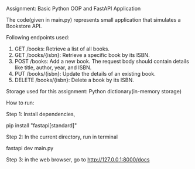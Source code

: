 Assignment: Basic Python OOP and FastAPI Application

The code(given in main.py) represents small application that simulates a Bookstore API.

Following endpoints used:

1. GET /books: Retrieve a list of all books.
2. GET /books/{isbn}: Retrieve a specific book by its ISBN.
3. POST /books: Add a new book. The request body should contain details like title, author, year, and ISBN.
4. PUT /books/{isbn}: Update the details of an existing book.
5. DELETE /books/{isbn}: Delete a book by its ISBN.

Storage used for this assignment: Python dictionary(in-memory storage)

How to run:

Step 1: Install dependencies,

pip install "fastapi[standard]"

Step 2: In the current directory, run in terminal

fastapi dev main.py

Step 3: in the web browser, go to http://127.0.0.1:8000/docs
